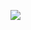 [![](https://visitcount.itsvg.in/api?id=DendiAnugerah&icon=4&color=2)](https://visitcount.itsvg.in)

